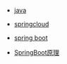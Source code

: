 * [java](https://github.com/wjxos/2020-11/blob/main/docs/java.MD)

* [springcloud](https://github.com/wjxos/2020-11/blob/main/docs/rabbitMQ.MD)

* [spring boot](https://github.com/wjxos/springboot)

* [SpringBoot原理](https://github.com/wjxos/springboot/blob/master/SpringBoot.md)


